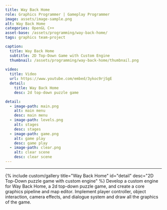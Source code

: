 ```yaml
---
title: Way Back Home
role: Graphics Programmer | Gameplay Programmer
image: assets/image-sample.png
alt: Way Back Home
categories: OpenGL C++
asset-base: /assets/programming/way-back-home/
tags: graphics team-project

caption:
  title: Way Back Home
  subtitle: 2D Top-Down Game with Custom Engine
  thumbnail: /assets/programming/way-back-home/thumbnail.png
  
video:
  title: Video
  url: https://www.youtube.com/embed/3ykoc9rjSgE
  detail:
    title: Way Back Home
    desc: 2d top-down puzzle game

detail:
  - image-path: main.png
    alt: main menu
    desc: main menu
  - image-path: levels.png
    alt: stages
    desc: stages
  - image-path: game.png
    alt: game play
    desc: game play
  - image-path: clear.png
    alt: clear scene
    desc: clear scene
---
```

<hr/>
{% include custom/gallery title="Way Back Home" id="detail" desc="2D Top-Down puzzle game with custom engine" %}
Develop a custom engine for Way Back Home, a 2d top-down puzzle game, and create a core graphics pipeline and map editor. Implement player controller, object interaction, camera effects, and dialogue system and draw all the graphics of the game.